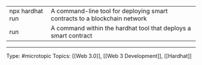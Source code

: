 |                 |                                                                           |
| --------------- | ------------------------------------------------------------------------- |
| npx hardhat run | A command-line tool for deploying smart contracts to a blockchain network |
| run             | A command within the hardhat tool that deploys a smart contract           |

___
Type: #microtopic 
Topics: [[Web 3.0]], [[Web 3 Development]], [[Hardhat]]

